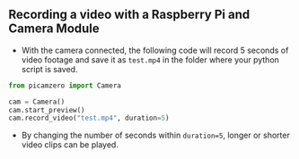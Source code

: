 ## Recording a video with a Raspberry Pi and Camera Module

- With the camera connected, the following code will record 5 seconds of video footage and save it as `test.mp4` in the folder where your python script is saved.

```python
from picamzero import Camera

cam = Camera()
cam.start_preview()
cam.record_video("test.mp4", duration=5)
```

- By changing the number of seconds within `duration=5`, longer or shorter video clips can be played.

